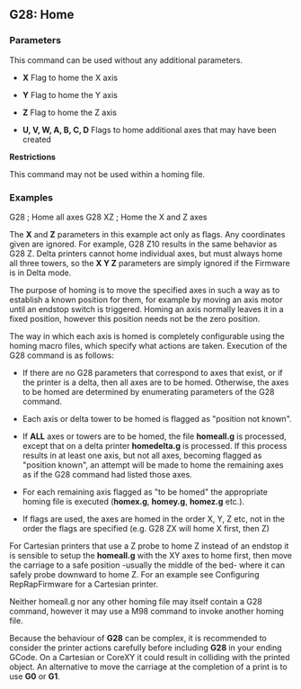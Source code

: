 ## G28: Home

### Parameters

This command can be used without any additional parameters.

- **X** Flag to home the X axis

- **Y** Flag to home the Y axis

- **Z** Flag to home the Z axis

- **U, V, W, A, B, C, D** Flags to home additional axes that may have been created

**Restrictions**

This command may not be used within a homing file.

### Examples

G28 ; Home all axes G28 XZ ; Home the X and Z axes

The **X** and **Z** parameters in this example act only as flags. Any coordinates given are ignored. For example, G28 Z10 results in the same behavior as G28 Z. Delta printers cannot home individual axes, but must always home all three towers, so the **X Y Z** parameters are simply ignored if the Firmware is in Delta mode.

The purpose of homing is to move the specified axes in such a way as to establish a known position for them, for example by moving an axis motor until an endstop switch is triggered. Homing an axis normally leaves it in a fixed position, however this position needs not be the zero position.

The way in which each axis is homed is completely configurable using the homing macro files, which specify what actions are taken. Execution of the G28 command is as follows:

- If there are no G28 parameters that correspond to axes that exist, or if the printer is a delta, then all axes are to be homed. Otherwise, the axes to be homed are determined by enumerating parameters of the G28 command.

- Each axis or delta tower to be homed is flagged as "position not known".

- If **ALL** axes or towers are to be homed, the file **homeall.g** is processed, except that on a delta printer **homedelta.g** is processed. If this process results in at least one axis, but not all axes, becoming flagged as "position known", an attempt will be made to home the remaining axes as if the G28 command had listed those axes.

- For each remaining axis flagged as "to be homed" the appropriate homing file is executed (**homex.g**, **homey.g**, **homez.g** etc.).

- If flags are used, the axes are homed in the order X, Y, Z etc, not in the order the flags are specified (e.g. G28 ZX will home X first, then Z)

For Cartesian printers that use a Z probe to home Z instead of an endstop it is sensible to setup the **homeall.g** with the XY axes to home first, then move the carriage to a safe position -usually the middle of the bed- where it can safely probe downward to home Z. For an example see Configuring RepRapFirmware for a Cartesian printer.

Neither homeall.g nor any other homing file may itself contain a G28 command, however it may use a M98 command to invoke another homing file.

Because the behaviour of **G28** can be complex, it is recommended to consider the printer actions carefully before including **G28** in your ending GCode. On a Cartesian or CoreXY it could result in colliding with the printed object. An alternative to move the carriage at the completion of a print is to use **G0** or **G1**.


